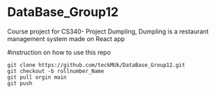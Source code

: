 # DataBase_Group12

Course project for CS340- Project Dumpling, Dumpling is a restaurant management system made on React app


#instruction on how to use this repo
```
git clone https://github.com/teckMUk/DataBase_Group12.git
git checkout -b rollnumber_Name
git pull orgin main
git push
```

